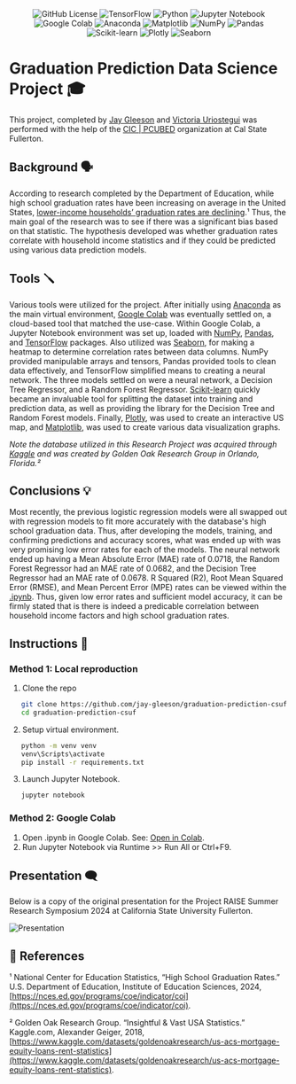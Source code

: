 <div align="center">
  <img alt="GitHub License" src="https://img.shields.io/github/license/jay-gleeson/graduation-prediction-csuf">
  <img src="https://img.shields.io/badge/TensorFlow-ff8f00?logo=tensorflow&amp;logoColor=white" alt="TensorFlow">
  <img src="https://img.shields.io/badge/Python-3776AB?logo=python&amp;logoColor=fff" alt="Python">
  <img src="https://img.shields.io/badge/Jupyter_Notebook-F37626?logo=jupyter&amp;logoColor=fff" alt="Jupyter Notebook">
  <img src="https://img.shields.io/badge/Google%20Colab-F9AB00?logo=googlecolab&amp;logoColor=fff" alt="Google Colab">
  <img src="https://img.shields.io/badge/Anaconda-44A833?logo=anaconda&amp;logoColor=fff" alt="Anaconda">
  <img src="https://custom-icon-badges.demolab.com/badge/Matplotlib-71D291?logo=matplotlib&amp;logoColor=fff" alt="Matplotlib">
  <img src="https://img.shields.io/badge/NumPy-4DABCF?logo=numpy&amp;logoColor=fff" alt="NumPy">
  <img src="https://img.shields.io/badge/Pandas-150458?logo=pandas&amp;logoColor=fff" alt="Pandas">
  <img src="https://img.shields.io/badge/-scikit--learn-%23F7931E?logo=scikit-learn&amp;logoColor=white" alt="Scikit-learn">
  <img src="https://img.shields.io/badge/Plotly-7A76FF?logo=plotly&amp;logoColor=fff" alt="Plotly">
  <img src="https://img.shields.io/badge/-Seaborn-6BA1AE?logo=seaborn&amp;logoColor=fff" alt="Seaborn">
</div>

# Graduation Prediction Data Science Project 🎓

This project, completed by [Jay Gleeson](https://www.github.com/jay-gleeson) and [Victoria Uriostegui](https://github.com/victoria-uriostegui/) was performed with the help of the [CIC | PCUBED](https://www.fullerton.edu/ecs/cicpcubed/) organization at Cal State Fullerton. 


## Background 🗣️

According to research completed by the Department of Education, while high school graduation rates have been increasing on average in the United States, [lower-income households’ graduation rates are declining](https://nces.ed.gov/programs/coe/indicator/coi/high-school-graduation-rates).¹ Thus, the main goal of the research was to see if there was a significant bias based on that statistic. The hypothesis developed was whether graduation rates correlate with household income statistics and if they could be predicted using various data prediction models.
## Tools 🪛

Various tools were utilized for the project. After initially using [Anaconda](https://www.anaconda.com/products/navigator) as the main virtual environment, [Google Colab](https://colab.research.google.com/) was eventually settled on, a cloud-based tool that matched the use-case. Within Google Colab, a Jupyter Notebook environment was set up, loaded with [NumPy](https://numpy.org/), [Pandas](https://pandas.pydata.org/), and [TensorFlow](https://www.tensorflow.org/) packages. Also utilized  was [Seaborn](https://seaborn.pydata.org/), for making a heatmap to determine correlation rates between data columns. NumPy provided manipulable arrays and tensors, Pandas provided tools to clean data effectively, and TensorFlow simplified means to creating a neural network. The three models settled on were a neural network, a Decision Tree Regressor, and a Random Forest Regressor. [Scikit-learn](https://scikit-learn.org/) quickly became an invaluable tool for splitting the dataset into training and prediction data, as well as providing the library for the Decision Tree and Random Forest models. Finally, [Plotly](https://plotly.com/python/), was used to create an interactive US map, and [Matplotlib](https://matplotlib.org/), was used to create various data visualization graphs. 

*Note the database utilized in this Research Project was acquired through [Kaggle](https://www.kaggle.com/datasets/goldenoakresearch/us-acs-mortgage-equity-loans-rent-statistics) and was created by Golden Oak Research Group in Orlando, Florida.²*
## Conclusions 💡

Most recently, the previous logistic regression models were all swapped out with regression models to fit more accurately with the database's high school graduation data. Thus, after developing the models, training, and confirming predictions and accuracy scores, what was ended up with was very promising low error rates for each of the models. The neural network ended up having a Mean Absolute Error (MAE) rate of 0.0718, the Random Forest Regressor had an MAE rate of 0.0682, and the Decision Tree Regressor had an MAE rate of 0.0678. R Squared (R2), Root Mean Squared Error (RMSE), and Mean Percent Error (MPE) rates can be viewed within the [.ipynb](data_science.ipynb). Thus, given low error rates and sufficient model accuracy, it can be firmly stated that is there is indeed a predicable correlation between household income factors and high school graduation rates. 

## Instructions 📝
### Method 1: Local reproduction
   1. Clone the repo
   ```bash 
      git clone https://github.com/jay-gleeson/graduation-prediction-csuf.git
      cd graduation-prediction-csuf
   ```
   2. Setup virtual environment.
   ```bash
      python -m venv venv
      venv\Scripts\activate
      pip install -r requirements.txt
   ```
   3. Launch Jupyter Notebook.
   ```bash
      jupyter notebook
   ```

### Method 2: Google Colab
1. Open .ipynb in Google Colab.
   See: [Open in Colab](data_science.ipynb).
2. Run Jupyter Notebook via Runtime >> Run All or Ctrl+F9.


## Presentation 🗨️

Below is a copy of the original presentation for the Project RAISE Summer Research Symposium 2024 at California State University Fullerton.

![Presentation](https://github.com/user-attachments/assets/27b24758-c3ee-4810-8fa4-c8e6a8e6f0cb)


## 📖 References
¹ National Center for Education Statistics, “High School Graduation Rates.” U.S. Department of Education, Institute of Education Sciences, 2024, [https://nces.ed.gov/programs/coe/indicator/coi](https://nces.ed.gov/programs/coe/indicator/coi).

² Golden Oak Research Group. “Insightful & Vast USA Statistics.” Kaggle.com, Alexander Geiger, 2018, [https://www.kaggle.com/datasets/goldenoakresearch/us-acs-mortgage-equity-loans-rent-statistics](https://www.kaggle.com/datasets/goldenoakresearch/us-acs-mortgage-equity-loans-rent-statistics).

